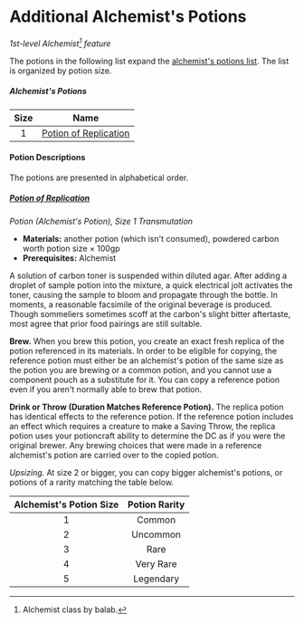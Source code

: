 # Additional Alchemist's Potions

_1st-level Alchemist[^🧪] feature_

The potions in the following list expand the [alchemist's potions list](https://docs.google.com/document/d/1Y5ia5NRk0sKFpsoFI8unjEsPqT_NHKUVG8paACWJtIM). The list is organized by potion size.

##### Alchemist's Potions

| Size | Name |
|:----:|:----:|
|  1   | [Potion of Replication](#potion-of-replication) |

#### Potion Descriptions

The potions are presented in alphabetical order.

##### [Potion of Replication](https://github.com/mpanighetti/dnd5e-magic-items/blob/main/potions/potion-of-replication.md)

_Potion (Alchemist's Potion), Size 1 Transmutation_

- **Materials:** another potion (which isn't consumed), powdered carbon worth potion size × 100gp
- **Prerequisites:** Alchemist

A solution of carbon toner is suspended within diluted agar. After adding a droplet of sample potion into the mixture, a quick electrical jolt activates the toner, causing the sample to bloom and propagate through the bottle. In moments, a reasonable facsimile of the original beverage is produced. Though sommeliers sometimes scoff at the carbon's slight bitter aftertaste, most agree that prior food pairings are still suitable.

**Brew.** When you brew this potion, you create an exact fresh replica of the potion referenced in its materials. In order to be eligible for copying, the reference potion must either be an alchemist's potion of the same size as the potion you are brewing or a common potion, and you cannot use a component pouch as a substitute for it. You can copy a reference potion even if you aren't normally able to brew that potion.

**Drink or Throw (Duration Matches Reference Potion).** The replica potion has identical effects to the reference potion. If the reference potion includes an effect which requires a creature to make a Saving Throw, the replica potion uses your potioncraft ability to determine the DC as if you were the original brewer. Any brewing choices that were made in a reference alchemist's potion are carried over to the copied potion.

_Upsizing._ At size 2 or bigger, you can copy bigger alchemist's potions, or potions of a rarity matching the table below.

| Alchemist's Potion Size | Potion Rarity |
|:-:|:---------:|
| 1 |   Common  |
| 2 |  Uncommon |
| 3 |    Rare   |
| 4 | Very Rare |
| 5 | Legendary |

[^🧪]: Alchemist class by balab.
